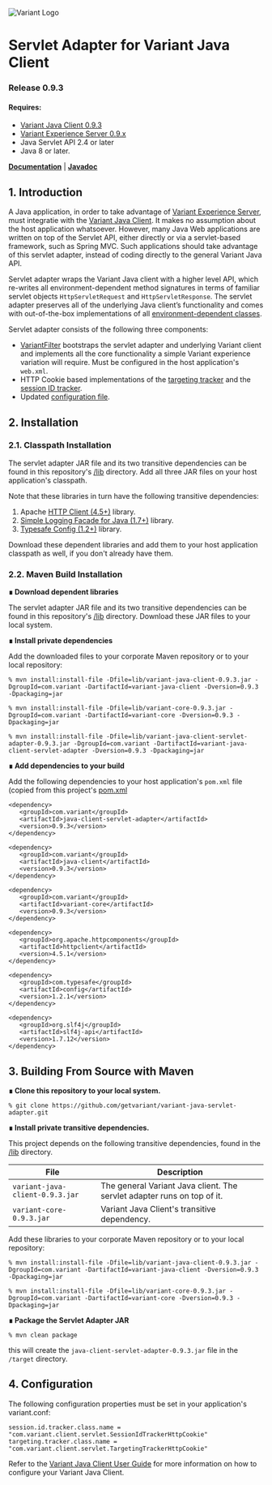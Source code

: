 ![Variant Logo](http://www.getvariant.com/wp-content/uploads/2016/07/VariantLogoSquare-100.png)

# Servlet Adapter for Variant Java Client
### Release 0.9.3
#### Requires: 
* [Variant Java Client 0.9.3](https://www.getvariant.com/resources/docs/0-9/clients/variant-java-client/)
* [Variant Experience Server 0.9.x](http://www.getvariant.com/resources/docs/0-9/experience-server/user-guide/) 
* Java Servlet API 2.4 or later
* Java 8 or later.

[__Documentation__](https://www.getvariant.com/resources/docs/0-9/clients/variant-java-client/#section-3) | [__Javadoc__](https://getvariant.github.io/variant-java-servlet-adapter/)

## 1. Introduction

A Java application, in order to take advantage of [Variant Experience Server](http://www.getvariant.com/resources/docs/0-9/experience-server/user-guide/), must integratie with the [Variant Java Client](https://www.getvariant.com/resources/docs/0-9/clients/variant-java-client/). It makes no assumption about the host application whatsoever. However, many Java Web applications are written on top of the Servlet API, either directly or via a servlet-based framework, such as Spring MVC. Such applications should take advantage of this servlet adapter, instead of coding directly to the general Variant Java API.

Servlet adapter wraps the Variant Java client with a higher level API, which re-writes all environment-dependent method signatures in terms of familiar servlet objects `HttpServletRequest` and `HttpServletResponse`. The servlet adapter preserves all of the underlying Java client’s functionality and comes with out-of-the-box implementations of all [environment-dependent classes](https://www.getvariant.com/resources/docs/0-9/clients/variant-java-client/#section-3.4).

Servlet adapter consists of the following three components:
* [VariantFilter](https://getvariant.github.io/variant-java-servlet-adapter/com/variant/client/servlet/VariantFilter.html) bootstraps the servlet adapter and underlying Variant client and implements all the core functionality a simple Variant experience variation will require. Must be configured in the host application's `web.xml`.
* HTTP Cookie based implementations of the [targeting tracker](https://getvariant.github.io/variant-java-servlet-adapter/com/variant/client/servlet/TargetingTrackerHttpCookie.html) and the [session ID tracker](https://getvariant.github.io/variant-java-servlet-adapter/com/variant/client/servlet/SessionIdTrackerHttpCookie.html). 
* Updated [configuration file](https://github.com/getvariant/variant-java-servlet-adapter/blob/master/variant.conf).

## 2. Installation
### 2.1. Classpath Installation

The servlet adapter JAR file and its two transitive dependencies can be found in this repository's [/lib](https://github.com/getvariant/variant-java-servlet-adapter/tree/master/lib) directory. Add all three JAR files on your host application's classpath.

Note that these libraries in turn have the following transitive dependencies:

1. Apache [HTTP Client (4.5+)](https://hc.apache.org/httpcomponents-client-4.5.x/index.html) library. 
2. [Simple Logging Facade for Java (1.7+)](https://www.slf4j.org/) library. 
2. [Typesafe Config (1.2+)](https://github.com/typesafehub/config) library. 

Download these dependent libraries and add them to your host application classpath as well, if you don't already have them.

### 2.2. Maven Build Installation

__∎ Download dependent libraries__

The servlet adapter JAR file and its two transitive dependencies can be found in this repository's [/lib](https://github.com/getvariant/variant-java-servlet-adapter/tree/master/lib) directory. Download these JAR files to your local system.

__∎ Install private dependencies__ 

Add the downloaded files to your corporate Maven repository or to your local repository:

```shell
% mvn install:install-file -Dfile=lib/variant-java-client-0.9.3.jar -DgroupId=com.variant -DartifactId=variant-java-client -Dversion=0.9.3 -Dpackaging=jar

% mvn install:install-file -Dfile=lib/variant-core-0.9.3.jar -DgroupId=com.variant -DartifactId=variant-core -Dversion=0.9.3 -Dpackaging=jar

% mvn install:install-file -Dfile=lib/variant-java-client-servlet-adapter-0.9.3.jar -DgroupId=com.variant -DartifactId=variant-java-client-servlet-adapter -Dversion=0.9.3 -Dpackaging=jar
```
__∎ Add dependencies to your build__

Add the following dependencies to your host application's `pom.xml` file (copied from this project's [pom.xml](https://github.com/getvariant/variant-java-servlet-adapter/blob/master/pom.xml)

```
<dependency>
   <groupId>com.variant</groupId>
   <artifactId>java-client-servlet-adapter</artifactId>
   <version>0.9.3</version>
</dependency>

<dependency>
   <groupId>com.variant</groupId>
   <artifactId>java-client</artifactId>
   <version>0.9.3</version>
</dependency>

<dependency>
   <groupId>com.variant</groupId>
   <artifactId>variant-core</artifactId>
   <version>0.9.3</version>
</dependency>

<dependency>
   <groupId>org.apache.httpcomponents</groupId>
   <artifactId>httpclient</artifactId>
   <version>4.5.1</version>
</dependency>

<dependency>
   <groupId>com.typesafe</groupId>
   <artifactId>config</artifactId>
   <version>1.2.1</version>
</dependency>

<dependency>
   <groupId>org.slf4j</groupId>
   <artifactId>slf4j-api</artifactId>
   <version>1.7.12</version>
</dependency>
```

## 3. Building From Source with Maven

__∎ Clone this repository to your local system.__

```
% git clone https://github.com/getvariant/variant-java-servlet-adapter.git
```

__∎ Install private transitive dependencies.__

This project depends on the following transitive dependencies, found in the [/lib](https://github.com/getvariant/variant-java-servlet-adapter/tree/master/lib) directory.

| File        | Description           | 
| ------------- | ------------- | 
| `variant-java-client-0.9.3.jar` | The general Variant Java client. The servlet adapter runs on top of it. | 
| `variant-core-0.9.3.jar` | Variant Java Client's transitive dependency. | 

Add these libraries to your corporate Maven repository or to your local repository:

```shell
% mvn install:install-file -Dfile=lib/variant-java-client-0.9.3.jar -DgroupId=com.variant -DartifactId=variant-java-client -Dversion=0.9.3 -Dpackaging=jar

% mvn install:install-file -Dfile=lib/variant-core-0.9.3.jar -DgroupId=com.variant -DartifactId=variant-core -Dversion=0.9.3 -Dpackaging=jar
```
__∎ Package the Servlet Adapter JAR__
```shell
% mvn clean package
```
this will create the `java-client-servlet-adapter-0.9.3.jar` file in the `/target` directory.

## 4. Configuration

The following configuration properties must be set in your application's variant.conf:
```
session.id.tracker.class.name = "com.variant.client.servlet.SessionIdTrackerHttpCookie"
targeting.tracker.class.name = "com.variant.client.servlet.TargetingTrackerHttpCookie"
```
Refer to the [Variant Java Client User Guide](https://www.getvariant.com/resources/docs/0-9/clients/variant-java-client/#section-2.2) for more information on how to configure your Variant Java Client.
